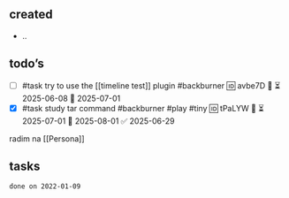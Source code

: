 ## created
-  ..
## todo’s
- [ ] #task try to use the [[timeline test]] plugin #backburner 🆔 avbe7D 🔼 ⏳ 2025-06-08 📅 2025-07-01
- [x] #task study tar command #backburner #play #tiny 🆔 tPaLYW 🔽 ⏳ 2025-07-01 📅 2025-08-01 ✅ 2025-06-29

radim na [[Persona]]

## tasks

```tasks
done on 2022-01-09
```
